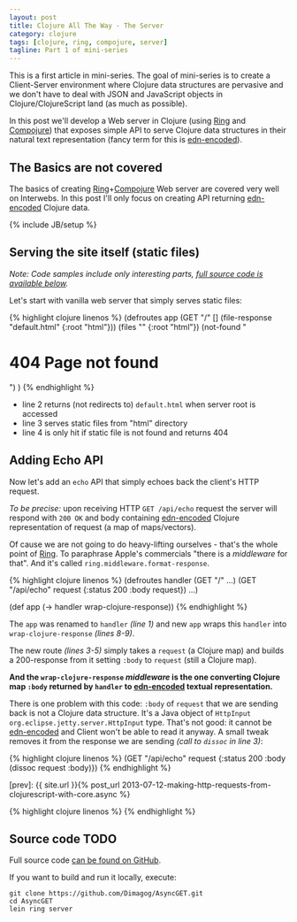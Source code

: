 ```yaml
---
layout: post
title: Clojure All The Way - The Server
category: clojure
tags: [clojure, ring, compojure, server]
tagline: Part 1 of mini-series
---
```


This is a first article in mini-series. The goal of mini-series is to create a Client-Server environment
where Clojure data structures are pervasive and we don't have to deal with JSON and JavaScript objects 
in Clojure/ClojureScript land (as much as possible).

In this post we'll develop a Web server in Clojure (using [Ring][] and [Compojure][]) that exposes
simple API to serve Clojure data structures in their natural text representation
(fancy term for this is [edn-encoded][edn]).

[edn]: https://github.com/edn-format/edn
[ring]: https://github.com/ring-clojure/ring
[compojure]: https://github.com/weavejester/compojure

## The Basics are not covered
The basics of creating [Ring][]+[Compojure][] Web server are covered very well on Interwebs.
In this post I'll only focus on creating API returning [edn-encoded][edn] Clojure data.

{% include JB/setup %}

## Serving the site itself (static files)

*Note: Code samples include only interesting parts, [full source code is available below](#src).*

Let's start with vanilla web server that simply serves static files:

{% highlight clojure linenos %}
(defroutes app
  (GET "/" [] (file-response "default.html" {:root "html"}))
  (files "" {:root "html"})
  (not-found "<h1>404 Page not found</h1>")
)
{% endhighlight %}

* line 2 returns (not redirects to) `default.html` when server root is accessed
* line 3 serves static files from "html" directory
* line 4 is only hit if static file is not found and returns 404

## Adding Echo API

Now let's add an `echo` API that simply echoes back the client's HTTP request.

*To be precise:* upon receiving HTTP `GET /api/echo` request the server will respond with
`200 OK` and body containing [edn-encoded][edn] Clojure representation of request (a map of maps/vectors).

Of cause we are not going to do heavy-lifting ourselves - that's the whole point of [Ring][].
To paraphrase Apple's commercials "there is a *middleware* for that".
And it's called `ring.middleware.format-response`.

{% highlight clojure linenos %}
(defroutes handler
  (GET "/" ...)
  (GET "/api/echo" request
       {:status 200
        :body request})
  ...)

(def app (-> handler
             wrap-clojure-response))
{% endhighlight %}

The `app` was renamed to `handler` *(line 1)* and new `app`
wraps this `handler` into `wrap-clojure-response` *(lines 8-9)*.

The new route *(lines 3-5)* simply takes a `request` (a Clojure map) and builds a
200-response from it setting `:body` to `request` (still a Clojure map).

**And the `wrap-clojure-response` *middleware* is the one converting Clojure map `:body` returned
by `handler` to [edn-encoded][edn] textual representation.**

There is one problem with this code: `:body` of `request` that we are sending back is not
a Clojure data structure. It's a Java object of `HttpInput org.eclipse.jetty.server.HttpInput` type.
That's not good: it cannot be [edn-encoded][edn] and Client won't be able to read it anyway.
A small tweak removes it from the response we are sending *(call to `dissoc` in line 3)*:

{% highlight clojure linenos %}
  (GET "/api/echo" request
       {:status 200
        :body (dissoc request :body)})
{% endhighlight %}

[prev]: {{ site.url }}{% post_url 2013-07-12-making-http-requests-from-clojurescript-with-core.async %}

{% highlight clojure linenos %}
{% endhighlight %}

## <a name="src"> </a> Source code TODO
Full source code [can be found on GitHub][github].

If you want to build and run it locally, execute:

    git clone https://github.com/Dimagog/AsyncGET.git
    cd AsyncGET
    lein ring server

[github]: https://github.com/Dimagog/AsyncGET
